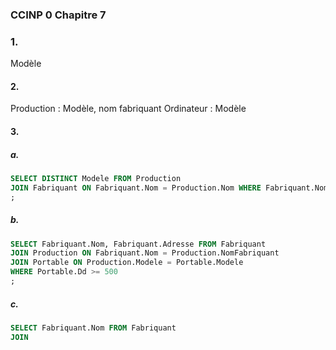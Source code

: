 ### CCINP 0 Chapitre $7$ 
### 1.
Modèle
#### 2.
Production : Modèle, nom fabriquant
Ordinateur : Modèle


#### 3.
##### a.
```SQL
SELECT DISTINCT Modele FROM Production 
JOIN Fabriquant ON Fabriquant.Nom = Production.Nom WHERE Fabriquant.NomPatron = 'Durand'
;
```

##### b.
```SQL
SELECT Fabriquant.Nom, Fabriquant.Adresse FROM Fabriquant 
JOIN Production ON Fabriquant.Nom = Production.NomFabriquant
JOIN Portable ON Production.Modele = Portable.Modele
WHERE Portable.Dd >= 500
;
```

##### c.
```SQL
SELECT Fabriquant.Nom FROM Fabriquant
JOIN 

```